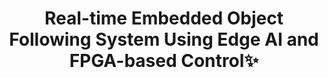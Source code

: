<p align="center">
  <h1 align="center">Real-time Embedded Object Following System Using Edge AI and FPGA-based Control✨</h1>

<p align="center">

</p>
<p align="center">

</p>
